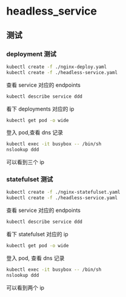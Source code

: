 # headless_service

## 测试

### deployment 测试

```bash
kubectl create -f ./nginx-deploy.yaml
kubectl create -f ./headless-service.yaml
```

查看 service 对应的 endpoints

```sh
kubectl describe service ddd
```

看下 deployments 对应的 ip

```sh
kubectl get pod -o wide
```

登入 pod,查看 dns 记录

```bash
kubectl exec -it busybox -- /bin/sh
nslookup ddd
```

可以看到三个 ip

### statefulset 测试

```bash
kubectl create -f ./nginx-statefulset.yaml
kubectl create -f ./headless-service.yaml
```

查看 service 对应的 endpoints

```sh
kubectl describe service ddd
```

看下 statefulset 对应的 ip

```sh
kubectl get pod -o wide
```

登入 pod, 查看 dns 记录

```bash
kubectl exec -it busybox -- /bin/sh
nslookup ddd
```

可以看到两个 ip
